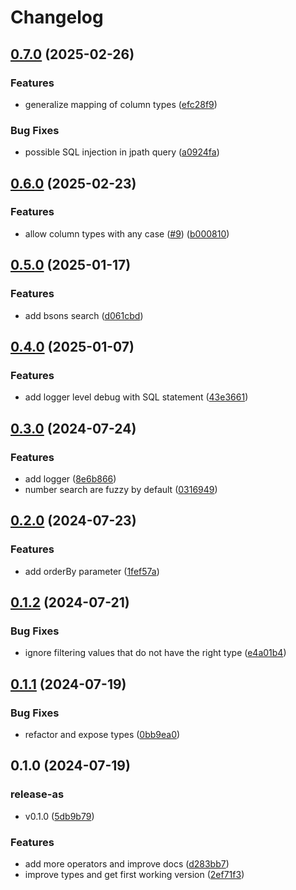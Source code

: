 # Changelog

## [0.7.0](https://github.com/cheminfo/smart-sqlite3-filter/compare/v0.6.0...v0.7.0) (2025-02-26)


### Features

* generalize mapping of column types ([efc28f9](https://github.com/cheminfo/smart-sqlite3-filter/commit/efc28f9f42ffdb533677acc4c7c718eee85e753b))


### Bug Fixes

* possible SQL injection in jpath query ([a0924fa](https://github.com/cheminfo/smart-sqlite3-filter/commit/a0924fa4d5a23634e9c6154c9e5d41570103bfd9))

## [0.6.0](https://github.com/cheminfo/smart-sqlite3-filter/compare/v0.5.0...v0.6.0) (2025-02-23)


### Features

* allow column types with any case ([#9](https://github.com/cheminfo/smart-sqlite3-filter/issues/9)) ([b000810](https://github.com/cheminfo/smart-sqlite3-filter/commit/b000810e764fa2ec9238ea85cb34db0335183189))

## [0.5.0](https://github.com/cheminfo/smart-sqlite3-filter/compare/v0.4.0...v0.5.0) (2025-01-17)


### Features

* add bsons search ([d061cbd](https://github.com/cheminfo/smart-sqlite3-filter/commit/d061cbda1b0995a8b1e59642a843fd97cf42dbff))

## [0.4.0](https://github.com/cheminfo/smart-sqlite3-filter/compare/v0.3.0...v0.4.0) (2025-01-07)


### Features

* add logger level debug with SQL statement ([43e3661](https://github.com/cheminfo/smart-sqlite3-filter/commit/43e36610668b482564e4839a17459267ed774d71))

## [0.3.0](https://github.com/cheminfo/smart-sqlite3-filter/compare/v0.2.0...v0.3.0) (2024-07-24)


### Features

* add logger ([8e6b866](https://github.com/cheminfo/smart-sqlite3-filter/commit/8e6b866c4eef1429f0c035c52c2d397a0bdc4dd1))
* number search are fuzzy by default ([0316949](https://github.com/cheminfo/smart-sqlite3-filter/commit/0316949c094886deb6a168ddd2d0fe036cbc5cbc))

## [0.2.0](https://github.com/cheminfo/smart-sqlite3-filter/compare/v0.1.2...v0.2.0) (2024-07-23)


### Features

* add orderBy parameter ([1fef57a](https://github.com/cheminfo/smart-sqlite3-filter/commit/1fef57ae3a4913c6569466302b4e0f0b5f60246d))

## [0.1.2](https://github.com/cheminfo/smart-sqlite3-filter/compare/v0.1.1...v0.1.2) (2024-07-21)


### Bug Fixes

* ignore filtering values that do not have the right type ([e4a01b4](https://github.com/cheminfo/smart-sqlite3-filter/commit/e4a01b4fd08d70419471d2fbfe981470bcebce0a))

## [0.1.1](https://github.com/cheminfo/smart-sqlite3-filter/compare/v0.1.0...v0.1.1) (2024-07-19)


### Bug Fixes

* refactor and expose types ([0bb9ea0](https://github.com/cheminfo/smart-sqlite3-filter/commit/0bb9ea0c2d7f43552d442a34da3ccf0e15676488))

## 0.1.0 (2024-07-19)


### release-as

* v0.1.0 ([5db9b79](https://github.com/cheminfo/smart-sqlite3-filter/commit/5db9b79636ff6274f835389f82152dbd74dee8f6))


### Features

* add more operators and improve docs ([d283bb7](https://github.com/cheminfo/smart-sqlite3-filter/commit/d283bb7aeb752101820c6816477f9c4324977a68))
* improve types and get first working version ([2ef71f3](https://github.com/cheminfo/smart-sqlite3-filter/commit/2ef71f33a9c86d88a0764f89bb237c638075fb7b))
